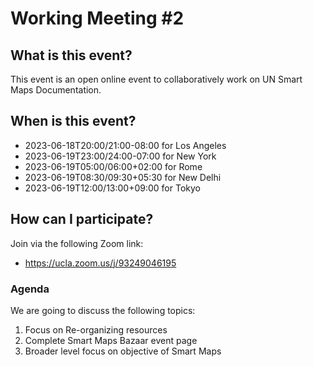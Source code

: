 # Working Meeting #2

## What is this event?

This event is an open online event to collaboratively work on UN Smart Maps Documentation.

## When is this event?

- 2023-06-18T20:00/21:00-08:00 for Los Angeles
- 2023-06-19T23:00/24:00-07:00 for New York
- 2023-06-19T05:00/06:00+02:00 for Rome
- 2023-06-19T08:30/09:30+05:30 for New Delhi
- 2023-06-19T12:00/13:00+09:00 for Tokyo
    
## How can I participate?

Join via the following Zoom link:

- https://ucla.zoom.us/j/93249046195

### Agenda

We are going to discuss the following topics:

1. Focus on Re-organizing resources
2. Complete Smart Maps Bazaar event page
3. Broader level focus on objective of Smart Maps
